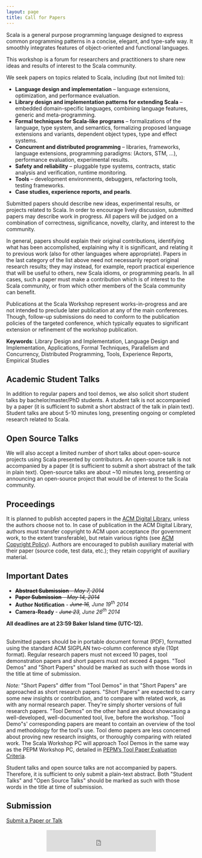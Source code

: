 ```yaml
---
layout: page
title: Call for Papers
---
```


Scala is a general purpose programming language designed to express common
programming patterns in a concise, elegant, and type-safe way. It smoothly
integrates features of object-oriented and functional languages.

This workshop is a forum for researchers and practitioners to share new ideas
and results of interest to the Scala community.

We seek papers on topics related to Scala, including (but not limited to):

- **Language design and implementation** – language extensions, optimization, and performance evaluation.
- **Library design and implementation patterns for extending Scala** – embedded domain-specific languages, combining language features, generic and meta-programming.
- **Formal techniques for Scala-like programs** – formalizations of the language, type system, and semantics, formalizing proposed language extensions and variants, dependent object types, type and effect systems.
- **Concurrent and distributed programming** – libraries, frameworks, language extensions, programming paradigms: (Actors, STM, …), performance evaluation, experimental results.
- **Safety and reliability** – pluggable type systems, contracts, static analysis and verification, runtime monitoring.
- **Tools** – development environments, debuggers, refactoring tools, testing frameworks.
- **Case studies, experience reports, and pearls**.

Submitted papers should describe new ideas, experimental results, or projects
related to Scala. In order to encourage lively discussion, submitted papers
may describe work in progress. All papers will be judged on a combination of
correctness, significance, novelty, clarity, and interest to the community.

In general, papers should explain their original contributions, identifying
what has been accomplished, explaining why it is significant, and relating it
to previous work (also for other languages where appropriate). Papers in the
last category of the list above need not necessarily report original research
results; they may instead, for example, report practical experience that will
be useful to others, new Scala idioms, or programming pearls. In all cases,
such a paper must make a contribution which is of interest to the Scala
community, or from which other members of the Scala community can benefit.

Publications at the Scala Workshop represent works-in-progress and are not
intended to preclude later publication at any of the main conferences. Though,
follow-up submissions do need to conform to the publication policies of the
targeted conference, which typically equates to significant extension or
refinement of the workshop publication.

**Keywords**: Library Design and Implementation, Language Design and
Implementation, Applications, Formal Techniques, Parallelism and Concurrency,
Distributed Programming, Tools, Experience Reports, Empirical Studies

## Academic Student Talks

In addition to regular papers and tool demos, we also solicit short student
talks by bachelor/master/PhD students. A student talk is not accompanied by a
paper (it is sufficient to submit a short abstract of the talk in plain text).
Student talks are about 5-10 minutes long, presenting ongoing or completed
research related to Scala.

## Open Source Talks

We will also accept a limited number of short talks about open-source projects
using Scala presented by contributors. An open-source talk is not accompanied
by a paper (it is sufficient to submit a short abstract of the talk in plain
text). Open-source talks are about ~10 minutes long, presenting or announcing
an open-source project that would be of interest to the Scala community.

## Proceedings

It is planned to publish accepted papers in the [ACM Digital Library](http://dl.acm.org/), unless
the authors choose not to. In case of publication in the ACM Digital Library,
authors must transfer copyright to ACM upon acceptance (for government work,
to the extent transferable), but retain various rights (see [ACM Copyright Policy](http://www.acm.org/publications/policies/copyright_policy)).
Authors are encouraged to publish auxiliary material with their paper
(source code, test data, etc.); they retain copyright of auxiliary material.


## Important Dates

<div class="important-dates">
  <ul>
    <li><del><strong>Abstract Submission</strong> - <i>May 7, 2014</i></del></li>
    <li><del><strong>Paper Submission</strong> - <i>May 14, 2014</i></del></li>
    <li><strong>Author Notification</strong> - <i><del>June 16</del>, June 19<sup>th</sup> 2014</i></li>
    <li><strong>Camera-Ready</strong> - <i><del>June 23</del>, June 26<sup>th</sup> 2014</i></li>
  </ul>
</div>

<div class="centered">
  <strong>All deadlines are at 23:59 Baker Island time (UTC-12).</strong>
</div>
<br/>

Submitted papers should be in portable document format (PDF), formatted using
the standard ACM SIGPLAN two-column conference style (10pt format). Regular
research papers must not exceed 10 pages, tool demonstration papers and short
papers must not exceed 4 pages. "Tool Demos" and "Short Papers" should be
marked as such with those words in the title at time of submission.

_Note:_ "Short Papers" differ from "Tool Demos" in that "Short Papers" are
approached as short research papers. "Short Papers" are expected to carry some
new insights or contribution, and to compare with related work, as with any
normal research paper. They're simply shorter versions of full research
papers. "Tool Demos" on the other hand are about showcasing a well-developed,
well-documented tool, live, before the workshop. "Tool Demo"s' corresponding
papers are meant to contain an overview of the tool and methodology for the
tool's use. Tool demo papers are less concerned about proving new research
insights, or thoroughly comparing with related work. The Scala Workshop PC
will approach Tool Demos in the same way as the PEPM Workshop PC, detailed in
[PEPM’s Tool Paper Evaluation Criteria](http://www.program-transformation.org/PEPM14/ToolPaperAdvice).

Student talks and open source talks are not accompanied by papers. Therefore,
it is sufficient to only submit a plain-text abstract. Both "Student Talks"
and "Open Source Talks" should be marked as such with those words in the title
at time of submission.

## Submission

<div class="centered">
  <a href="https://www.easychair.org/conferences/?conf=scala2014" class="btn btn-outline btn-lg">Submit a Paper or Talk</a>
</div>

<center></br>
<iframe src="http://free.timeanddate.com/countdown/i458r4pg/n3399/cf11/cm0/cu4/ct0/cs0/ca0/cr0/ss0/cac000/cpc000/pcfff/tcfff/fs100/szw320/szh135/tatScala'14%20Submission%20Countdown%3A/tac000/tptTime%20since%20Event%20started%20in/tpc000/mac000/mpc000/iso2014-05-14T23:59:59" frameborder="0" width="291" height="57"></iframe>
</center>

<!-- The submission site is now closed to new submissions. Authors who have
submitted papers may view or download their submission via EasyChair
[https://www.easychair.org/conferences/?conf=scala2014](https://www.easychair.org/conferences/?conf=scala2014)
 -->
